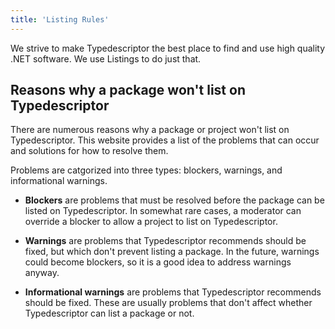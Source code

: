 ```yaml
---
title: 'Listing Rules'
---
```


We strive to make Typedescriptor the best place to find and use high quality .NET software.  We use Listings to do just that.


## Reasons why a package won't list on Typedescriptor

There are numerous reasons why a package or project won't list on Typedescriptor.  This website provides a list of the problems that can occur and solutions for how to resolve them.

Problems are catgorized into three types: blockers, warnings, and informational warnings.

* **Blockers** are problems that must be resolved before the package can be listed on Typedescriptor.  In somewhat rare cases, a moderator can override a blocker to allow a project to list on Typedescriptor.

* **Warnings** are problems that Typedescriptor recommends should be fixed, but which don't prevent listing a package.  In the future, warnings could become blockers, so it is a good idea to address warnings anyway.

* **Informational warnings** are problems that Typedescriptor recommends should be fixed.  These are usually problems that don't affect whether Typedescriptor can list a package or not.
